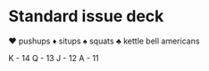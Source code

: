 # Standard issue deck

&hearts; pushups
&diams; situps
&spades; squats
&clubs; kettle bell americans

K - 14
Q - 13
J - 12
A - 11

